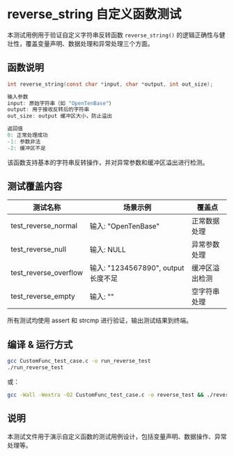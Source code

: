 # reverse_string 自定义函数测试

本测试用例用于验证自定义字符串反转函数 `reverse_string()` 的逻辑正确性与健壮性，覆盖变量声明、数据处理和异常处理三个方面。

## 函数说明

```c
int reverse_string(const char *input, char *output, int out_size);

输入参数
input: 原始字符串（如 "OpenTenBase"）
output: 用于接收反转后的字符串
out_size: output 缓冲区大小，防止溢出

返回值
0: 正常处理成功
-1: 参数非法
-2: 缓冲区不足
```

该函数支持基本的字符串反转操作，并对异常参数和缓冲区溢出进行检测。

## 测试覆盖内容
| 测试名称             | 场景示例           | 覆盖点           |
|----------------------|--------------------|------------------|
| test_reverse_normal  | 输入: "OpenTenBase"| 正常数据处理     |
| test_reverse_null    | 输入: NULL         | 异常参数处理     |
| test_reverse_overflow| 输入: "1234567890", output 长度不足 | 缓冲区溢出检测 |
| test_reverse_empty   | 输入: ""           | 空字符串处理     |

所有测试均使用 assert 和 strcmp 进行验证，输出测试结果到终端。

## 编译 & 运行方式

```bash
gcc CustomFunc_test_case.c -o run_reverse_test
./run_reverse_test
```

或：

```bash
gcc -Wall -Wextra -O2 CustomFunc_test_case.c -o reverse_test && ./reverse_test
```

## 说明
本测试文件用于演示自定义函数的测试用例设计，包括变量声明、数据操作、异常处理等。 